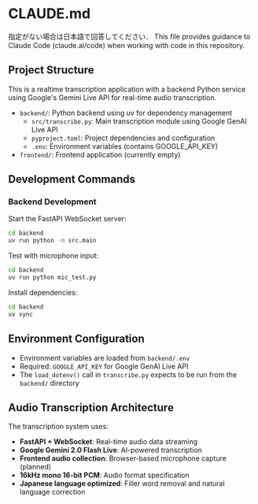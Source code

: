 # CLAUDE.md

指定がない場合は日本語で回答してください．
This file provides guidance to Claude Code (claude.ai/code) when working with code in this repository.

## Project Structure

This is a realtime transcription application with a backend Python service using Google's Gemini Live API for real-time audio transcription.

- `backend/`: Python backend using uv for dependency management
  - `src/transcribe.py`: Main transcription module using Google GenAI Live API
  - `pyproject.toml`: Project dependencies and configuration
  - `.env`: Environment variables (contains GOOGLE_API_KEY)
- `frontend/`: Frontend application (currently empty)

## Development Commands

### Backend Development

Start the FastAPI WebSocket server:

```bash
cd backend
uv run python -m src.main
```

Test with microphone input:

```bash
cd backend
uv run python mic_test.py
```

Install dependencies:

```bash
cd backend
uv sync
```

## Environment Configuration

- Environment variables are loaded from `backend/.env`
- Required: `GOOGLE_API_KEY` for Google GenAI Live API
- The `load_dotenv()` call in `transcribe.py` expects to be run from the `backend/` directory

## Audio Transcription Architecture

The transcription system uses:
- **FastAPI + WebSocket**: Real-time audio data streaming
- **Google Gemini 2.0 Flash Live**: AI-powered transcription
- **Frontend audio collection**: Browser-based microphone capture (planned)
- **16kHz mono 16-bit PCM**: Audio format specification
- **Japanese language optimized**: Filler word removal and natural language correction